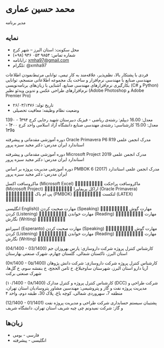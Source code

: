 # محمد حسین عماری

مدیر برنامه

## نمایه 
* محل سکونت:	استان البرز – شهر کرج
* شماره تماس:	۹۸۵۴ ۰۵۳ ۹۳۶ (۹۸+)
* رایانامه:	xmha97@gmail.com
* تلگرام:	@xmha97

فردی با پشتکار بالا، نظم‌پذیر، علاقه‌مند به کار تیمی، توانایی مرتبط‌نمودن اطلاعات مهندسی صنایع با مهندسی نرم‌افزار و ساخت یک مجموعه اطلاعاتی منسجم، توانایی بکارگیری نرم‌افزارهای مهندسی صنایع، آشنایی با زبان‌های برنامه‌نویسی (C# و Python) نرم‌افزارهای طراحی عکس و تدوین ویدئو نظیر (Adobe Photoshop و Adobe Premier Pro)
* تاریخ تولد: ۲۶/۰۳/۱۳۷۶
* وضعیت نظام وظیفه: معافیت تحصیلی

معدل: 16.00	دیپلم: رشته‌ی ریاضی - فیزیک
دبیرستان شهید رجایی کرج	1۳۹۴ - 139۰
معدل: 15.00	کارشناسی: رشته‌ی مهندسی صنایع
دانشگاه آزاد اسلامی واحد کرج	1۴۰۰ - 1۳9۵

دوره آموزشی مقدماتی و پیشرفته Oracle Primavera P6 R19
مدرک انجمن علمی استاندارد ایران
مدرس: دکتر مجید سبزه پرور

دوره آموزشی مقدماتی و پیشرفته Microsoft Project 2019
مدرک انجمن علمی استاندارد ایران
مدرس: دکتر مجید سبزه پرور

دوره آموزشی مدیریت پروژه بر اساس PMBOK 6 (2017)
مدرک انجمن علمی استاندارد ایران
مدرس: دکتر مجید سبزه پرور

ماکروسافت اکسل (Microsoft Excel)					
ماکروسافت پراجکت (Microsoft Project)					
اراکل پریماورا (Oracle Primavera)					
پی ام باک (PMBOK)					
لتکست (LATEX)					

انگلیسی English))
مهارت صحبت کردن (Speaking)					
مهارت گوش کردن (Listening)					
مهارت خواندن (Reading)					
مهارت نگارش (Writing)					

اسپرانتو (Esperanto) 
مهارت صحبت کردن (Speaking)					
مهارت گوش کردن (Listening)					
مهارت خواندن (Reading)					
مهارت نگارش (Writing)					

(04/1400 - 03/1400)	کارشناس کنترل پروژه
شرکت داروسازی: پارس بهروزان جم
استان البرز، تاکستان شمالی، گلستان چهارم، شهرک صنعتی بهارستان

(0۷/1400 - 0۵/1400)	کارشناس کنترل پروژه
شرکت داروسازی: شرکت دانش پژوهان آریا دارو
استان البرز، شهرستان ساوجبلاغ، خ ثامن الحجج، خ بنفشه سوم، خ گل‌ها، شهرک صنعتی برکت

(۱۰/1400 - 0۸/1400)	کارشناس کنترل پروژه و کنترل مدارک (DCC)
شرکت طراحی و مدیریت پروژه نفت و گاز و پتروشیمی: مهندسین مشاور پتروسادیان
استان تهران، منطقه 7، سهروردی شمالی، کوچه باغ، پلاک 30، طبقه دوم، واحد ۴

(12/1400 - 01/1401)	پشتیبان سیستم حسابداری
شرکت طراحی و مدیریت پروژه نفت و گاز: شرکت نمیدونم چی چیه شریف
استان تهران، دانشگاه شریف


## زبان‌ها

* فارسی - بومی
* انگلیسی - پیشرفته

